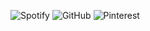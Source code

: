 ![Spotify](https://img.shields.io/badge/Spotify-1ED760?&style=for-the-badge&logo=spotify&logoColor=white)
![GitHub](https://img.shields.io/badge/GitHub-DC143C?style=for-the-badge&logo=github&logoColor=black)
![Pinterest](https://img.shields.io/badge/Pinterest-%F08080?.svg?&style=for-thebadge&logo=Pinterest&logoColor=white)
